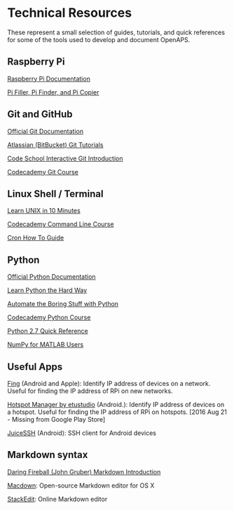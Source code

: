 # Technical Resources

These represent a small selection of guides, tutorials, and quick references for some of the tools used to develop and document OpenAPS.

## Raspberry Pi
[Raspberry Pi Documentation](https://www.raspberrypi.org/documentation/)

[Pi Filler, Pi Finder, and Pi Copier](http://ivanx.com/raspberrypi/)

## Git and GitHub

[Official Git Documentation](https://git-scm.com/doc)

[Atlassian (BitBucket) Git Tutorials](https://www.atlassian.com/git/)

[Code School Interactive Git Introduction](https://try.github.io/)

[Codecademy Git Course](https://www.codecademy.com/en/courses/learn-git)

## Linux Shell / Terminal

[Learn UNIX in 10 Minutes](http://freeengineer.org/learnUNIXin10minutes.html)

[Codecademy Command Line Course](https://www.codecademy.com/en/courses/learn-the-command-line)

[Cron How To Guide](https://help.ubuntu.com/community/CronHowto)

## Python

[Official Python Documentation](https://docs.python.org/2/)

[Learn Python the Hard Way](http://learnpythonthehardway.org/book/index.html)

[Automate the Boring Stuff with Python](https://automatetheboringstuff.com/)

[Codecademy Python Course](https://www.codecademy.com/tracks/python)

[Python 2.7 Quick Reference](http://rgruet.free.fr/PQR27/PQR2.7.html)

[NumPy for MATLAB Users](http://mathesaurus.sourceforge.net/matlab-numpy.html)

## Useful Apps

[Fing](http://www.overlooksoft.com/download) (Android and Apple): Identify IP address of devices on a network. Useful for finding the IP address of RPi on new networks.

[Hotspot Manager by etustudio](https://www.google.com/webhp?sourceid=chrome-instant&ion=1&espv=2&ie=UTF-8#q=android+app+Hotspot+Manager+etustudio) (Android.):  Identify IP address of devices on a hotspot. Useful for finding the IP address of RPi on hotspots. [2016 Aug 21 - Missing from Google Play Store]

[JuiceSSH](https://play.google.com/store/apps/details?id=com.sonelli.juicessh&hl=en) (Android): SSH client for Android devices

## Markdown syntax
[Daring Fireball (John Gruber) Markdown Introduction](http://daringfireball.net/projects/markdown/)

[Macdown](http://macdown.uranusjr.com/): Open-source Markdown editor for OS X

[StackEdit](https://stackedit.io/): Online Markdown editor

